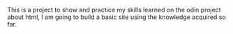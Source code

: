 This is a project to show and practice my skills learned on the odin project about html, I am going to build a basic site using the knowledge acquired so far.